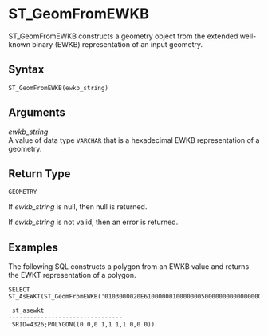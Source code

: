 # ST\_GeomFromEWKB<a name="ST_GeomFromEWKB-function"></a>

ST\_GeomFromEWKB constructs a geometry object from the extended well\-known binary \(EWKB\) representation of an input geometry\. 

## Syntax<a name="ST_GeomFromEWKB-function-syntax"></a>

```
ST_GeomFromEWKB(ewkb_string)
```

## Arguments<a name="ST_GeomFromEWKB-function-arguments"></a>

 *ewkb\_string*   
A value of data type `VARCHAR` that is a hexadecimal EWKB representation of a geometry\.

## Return Type<a name="ST_GeomFromEWKB-function-return"></a>

`GEOMETRY`

If *ewkb\_string* is null, then null is returned\. 

If *ewkb\_string* is not valid, then an error is returned\. 

## Examples<a name="ST_GeomFromEWKB-function-examples"></a>

The following SQL constructs a polygon from an EWKB value and returns the EWKT representation of a polygon\. 

```
SELECT ST_AsEWKT(ST_GeomFromEWKB('0103000020E61000000100000005000000000000000000000000000000000000000000000000000000000000000000F03F000000000000F03F000000000000F03F000000000000F03F000000000000000000000000000000000000000000000000'));
```

```
 st_asewkt
--------------------------------
 SRID=4326;POLYGON((0 0,0 1,1 1,1 0,0 0))
```